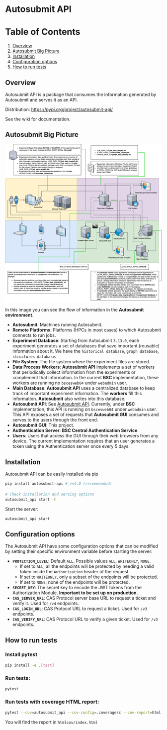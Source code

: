 # Autosubmit API

# Table of Contents

1. [Overview](#overview)
2. [Autosubmit Big Picture](#autosubmit-big-picture)
3. [Installation](#installation)
4. [Configuration options](#configuration-options)
5. [How to run tests](#how-to-run-tests)

## Overview

Autosubmit API is a package that consumes the information generated by Autosubmit and serves it as an API.

Distribution: https://pypi.org/project/autosubmit-api/

See the wiki for documentation.

## Autosubmit Big Picture

![Autosubmit Big Picture](/docs/Total_Autosubmit_Diagram.png)

In this image you can see the flow of information in the **Autosubmit environment**.

* **Autosubmit**: Machines running Autosubmit.
* **Remote Platforms**: Platforms (HPCs in most cases) to which Autosubmit connects to run jobs. 
* **Experiment Database**: Starting from Autosubmit `3.13.0`, each experiment generates a set of databases that save important (reusable) information about it. We have the `historical database`, `graph database`, `structures database`.
* **File System**: The file system where the experiment files are stored.
* **Data Process Workers**: **Autosubmit API** implements a set of workers that periodically collect information from the experiments or complement that information. In the current **BSC** implementation, these workers are running no `bscesweb04` under `webadmin` user.
* **Main Database**: **Autosubmit API** uses a centralized database to keep track of important experiment information. The **workers** fill this information. **Autosubmit** also writes into this database.
* **Autosubmit API**: See [Autosubmit API](https://earth.bsc.es/gitlab/es/autosubmit_api). Currently, under **BSC** implementation, this API is running on `bscesweb04` under `webadmin` user. This API exposes a set of requests that **Autosubmit GUI** consumes and serves to the users through the front end.
* **Autosubmit GUI**: This project.
* **Authentication Server**: **BSC Central Authentication Service**.
* **Users**: Users that access the GUI through their web browsers from any device. The current implementation requires that an user generates a token using the Authentication server once every 5 days.


## Installation

Autosubmit API can be easily installed via pip

```sh
pip install autosubmit-api # >=4.0 (recommended)

# Check installation and serving options
autosubmit_api start -h
```

Start the server:

```sh
autosubmit_api start
```

## Configuration options

The Autosubmit API have some configuration options that can be modified by setting their specific environment variable before starting the server:

* **`PROTECTION_LEVEL`**: Default `ALL`. Possible values `ALL`, `WRITEONLY`, `NONE`.
    * If set to `ALL`, all the endpoints will be protected by needing a valid token inside the `Authorization` header of the request.
    * If set to `WRITEONLY`, only a subset of the endpoints will be protected.
    * If set to `NONE`, none of the endpoints will be protected.
* **`SECRET_KEY`**: The secret key to encode the JWT tokens from the Authorization Module. **Important to be set up on production.**
* **`CAS_SERVER_URL`**: CAS Protocol server base URL to request a ticket and verify it. Used for `/v4` endpoints.
* **`CAS_LOGIN_URL`**: CAS Protocol URL to request a ticket. Used for `/v3` endpoints.
* **`CAS_VERIFY_URL`**: CAS Protocol URL to verify a given ticket. Used for `/v3` endpoints.


## How to run tests

### Install pytest

```bash
pip install -e .[test]
```

### Run tests:

```bash
pytest
```

### Run tests with coverage HTML report:

```bash
pytest --cov=autosubmit_api --cov-config=.coveragerc --cov-report=html tests/*
```

You will find the report in `htmlcov/index.html`
